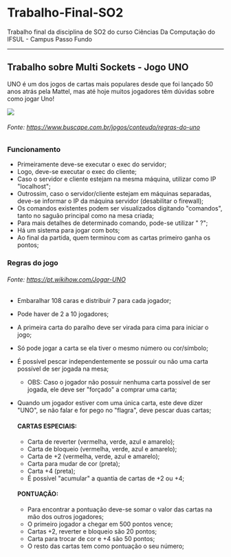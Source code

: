 # Trabalho-Final-SO2
Trabalho final da disciplina de SO2 do curso Ciências Da Computação do IFSUL - Campus Passo Fundo

<hr>

## Trabalho sobre Multi Sockets - Jogo UNO
UNO é um dos jogos de cartas mais populares desde que foi lançado 50 anos atrás pela
Mattel, mas até hoje muitos jogadores têm dúvidas sobre como jogar Uno!

![](https://s.zst.com.br/cms-assets/2022/01/regras-do-uno-capa.webp)
###### Fonte: https://www.buscape.com.br/jogos/conteudo/regras-do-uno

### Funcionamento
* Primeiramente deve-se executar o exec do servidor;
* Logo, deve-se executar o exec do cliente;
* Caso o servidor e cliente estejam na mesma máquina, utilizar como IP "localhost";
* Outrossim, caso o servidor/cliente estejam em máquinas separadas, deve-se informar o IP da máquina servidor (desabilitar o firewall);
* Os comandos existentes podem ser visualizados digitando "comandos", tanto no saguão principal como na mesa criada;
* Para mais detalhes de determinado comando, pode-se utilizar "<comando> ?";
* Há um sistema para jogar com bots;
* Ao final da partida, quem terminou com as cartas primeiro ganha os pontos;


### Regras do jogo
###### Fonte: https://pt.wikihow.com/Jogar-UNO
* Embaralhar 108 caras e distribuir 7 para cada jogador;
* Pode haver de 2 a 10 jogadores;
* A primeira carta do paralho deve ser virada para cima para iniciar o jogo;
* Só pode jogar a carta se ela tiver o mesmo número ou cor/símbolo;
* É possível pescar independentemente se possuir ou não uma carta possível de ser jogada na mesa;
  * OBS: Caso o jogador não possuir nenhuma carta possível de ser jogada, ele deve ser "forçado" a comprar uma carta;
* Quando um jogador estiver com uma única carta, este deve dizer "UNO", se não falar e for pego no "flagra", deve pescar duas cartas;

  #### CARTAS ESPECIAIS:
  * Carta de reverter (vermelha, verde, azul e amarelo);
  * Carta de bloqueio (vermelha, verde, azul e amarelo);
  * Carta de +2 (vermelha, verde, azul e amarelo);
  * Carta para mudar de cor (preta);
  * Carta +4 (preta);
  * É possível "acumular" a quantia de cartas de +2 ou +4;


  #### PONTUAÇÃO: 
  * Para encontrar a pontuação deve-se somar o valor das cartas na mão dos outros jogadores;
  * O primeiro jogador a chegar em 500 pontos vence;
  * Cartas +2, reverter e bloqueio são 20 pontos;
  * Carta para trocar de cor e +4 são 50 pontos;
  * O resto das cartas tem como pontuação o seu número;
